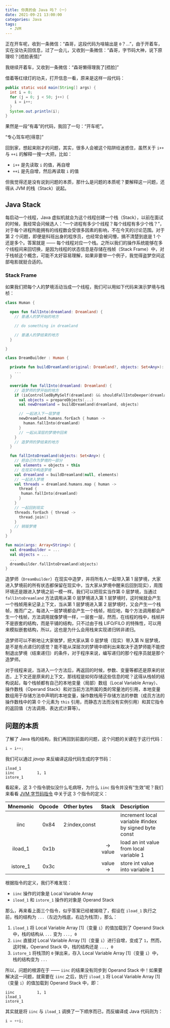 ```yaml
---
title: 你真的会 Java 吗？（一）
date: 2021-09-21 13:00:00
categories: Java
tags:
  - JVM
---
```


正在开车呢，收到一条微信：“森哥，这段代码为啥输出是 `0`？...”，由于开着车，实在没功夫回信息，过了一会儿，又收到一条微信：“森哥，字节码大神，说下原理呗？[捂脸表情]”

我继续开着车，又收到一条微信：“森哥懒得理我了[捂脸]”

借着等红绿灯的功夫，打开信息一看，原来是这样一段代码：

```java
public static void main(String[] args) {
  int i = 0;
  for (j = 0; j < 50; j++) {
    i = i++;
  }
  System.out.println(i);
}
```

果然是一段“有毒”的代码，我回了一句：“开车呢”。

“专心驾车吧[得意]”

回到家，想起来刚才的问题，其实，很多人会被这个陷阱给迷惑住，虽然关于 `i++` 与 `++i` 的解释一搜一大把，比如：

* `i++` 是先读取 `i` 的值，再自增
* `++i` 是先自增，然后再读取 `i` 的值

但我觉得还是没有说到问题的本质，那什么是问题的本质呢？要解释这一问题，还得从 JVM 的栈（Stack）说起。

## Java Stack

每启动一个线程，Java 虚拟机就会为这个线程创建一个栈（Stack），以前在面试的时候，我经常会问候选人：“一个进程有多少个线程？每个线程有多少个栈？”，对于每个进程所能拥有的线程数会受很多因素的影响，不在今天的讨论范围。对于第 2 个问题，即便是科班出身的程序员，也经常会被问懵，搞不清楚到底是 1 个还是多个。答案就是 —— 每个线程对应一个栈。之所以我们的操作系统能够在多个线程间来回切换，是因为线程的状态信息是存储在栈帧（Stack Frame）中，对于栈帧这个概念，可能不太好容易理解，如果非要举一个例子，我觉得盗梦空间这部电影就挺合适的。

### Stack Frame

如果我们把每个人的梦境活动当成一个线程，我们可以用如下代码来演示梦境与栈桢：

```kotlin
class Human {

  open fun fallInto(dreamland: Dreamland) {
    // 普通人的梦开始的地方

    // do something in dreamland

    // 普通人的梦结束的地方
  }

}

class DreamBuilder : Human {

  private fun buildDreamland(original: Dreamland?, objects: Set<Any>): Dreamland {
    ...
  }

  override fun fallInto(dreamland: Dreamland) {
    // 造梦师的梦开始的地方
    if (isControlledByMySelf(dreamland) && shouldFallIntoDeeper(dreamland)) {
      val objects = prepareObjects(...)
      val newDreamland = buildDreamland(dreamland, objects)

      // 一起进入下一层梦境
      newDreamland.humans.forEach { human ->
        human.fallInto(dreamland)
      }
      // 一起从深层的梦境中回来
    }
    // 造梦师的梦结束的地方
  }

  fun fallIntoDreamland(objects: Set<Any>) {
    // 把自己作为梦境的一部分
    val elements = objects + this
    // 在现实中构造梦境
    val dreamland = buildDreamland(null, elements)
    // 一起进入梦境
    val threads = dreamland.humans.map { human ->
      thread {
       human.fallInto(dreamland)
      }
    }
    // 一起回到现实
    threads.forEach { thread ->
      thread.join()
    }
    // 销毁梦境
  }
}

fun main(args: Array<String>) {
  val dreamBuilder = ...
  val objects = ...
  ...
  dreamBuilder.fallIntoDreamland(objects)
}
```

造梦师（`DreamBuilder`）在现实中造梦，并将所有人一起带入第 1 层梦境，大家进入梦境前的所有状态都保留在现实中，当大家从梦境中醒来后回到现实），周围环境还是跟进入梦境之前一模一样。我们可以把现实当作第 0 层梦境，当通过 `fallIntoDreamland` 方法调用从第 0 层梦境进入第 1 层梦境时，这时候就会产生一个栈帧用来记录上下文，当从第 1 层梦境进入第 2 层梦境时，又会产生一个栈帧，推而广之，每进入一层梦境都会产生一个栈帧，相应地，每个方法调用都会产生一个栈帧，方法调用就像梦境一样，一层套一层，然而，在线程的栈中，栈帧并不是嵌套的结构，而是平铺的结构，只不过由于栈 LIFO/FILO 的特殊性，可以用来模拟嵌套结构，所以，这也是为什么会用栈来实现递归转非递归。

造梦师可以不断地让大家做梦，把大家从第 0 层梦境（现实）带入第 N 层梦境，是不是有点递归的感觉？能不能从深层次的梦境中顺利出来取决于造梦师能不能控制退出梦境（结束递归）的条件，对于程序来说，编写递归的那个程序员就是那个造梦师。

对于线程来说，当进入一个方法后，再返回的时候，参数、变量等都还是原来的状态，上下文还是原来的上下文，那线程是如何存储这些信息的呢？这得从栈帧的结构说起，每个栈帧都有自己的本地变量（局部）数组（Local Variable Array）、操作数栈（Operand Stack）和对当前方法所属的类的常量池的引用，本地变量数组用于存储方法中声明的本地变量，操作数栈用于存储方法的参数（成员方法的操作数栈中的第 0 个元素为 `this` 引用，而静态方法而没有实例引用）和其它指令的返回值（方法调用、表达式计算等）。

## 问题的本质

了解了 Java 栈的结构，我们再回到前面的问题，这个问题的关键在于这行代码：

```java
i = i++;
```

我们可以通过 *javap* 来反编译这段代码生成的字节码：

```
iload_1
iinc          1, 1
istore_1
```

看起来，这 3 个指令貌似没什么毛病呀，为什么 `iinc` 指令并没有“生效”呢？我们来看看 [JVM 字节码指令](https://en.wikipedia.org/wiki/List_of_Java_bytecode_instructions) 中关于这 3 个指令的定义：

| Mnemonic | Opcode | Other bytes   | Stack     | Description                                          |
|:--------:|:------:|:--------------|:---------:|:-----------------------------------------------------|
| iinc     | 0x84   | 2:index,const |           | increment local variable #index by signed byte const |
| iload_1  | 0x1b   |               | -> value  | load an int value from local variable 1              |
| istore_1 | 0x3c   |               | value ->  | store int value into variable 1                      |

根据指令的定义，我们不难发现：

* `iinc` 操作的对象是 Local Variable Array
* `iload_1` 和 `istore_1` 操作的对象是 Operand Stack

那么，再来看上面三个指令，似乎答案已经被揭晓了，假设在 `iload_1` 执行之前，栈的结构为 `...`（左边为栈底，右边为栈顶），那么：

1. `iload_1` 将 Local Variable Array [1]（变量 `i`）的值加载到了 Operand Stack 中，栈的结构从 `...` 变为 `..., 0`
1. `iinc` 直接对 Local Variable Array [1]（变量 `i`）进行自增，变成了 `1`，然而，这时候，Operand Stack 中，栈的结构还是 `..., 0`
1. `istore_1` 将栈顶的 `0` 弹出来，存入 Local Variable Array [1]（变量 `i`）中，栈的结构变为 `...`

所以，问题的根源在于 —— `iinc` 的结果没有同步到 Operand Stack 中！如果要解决这一问题，就需要在 `iinc` 之后，执行 `iload_1` 将 Local Variable Array [1]（变量 `i`）的值加载到 Operand Stack 中，即：

```
iinc          1, 1
iload_1
istore_1
```
其实就是将 `iinc` 与 `iload_1` 调换了一下顺序而已，而反编译成 Java 代码则为：

```java
i = ++i;
```
